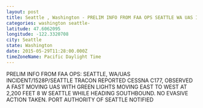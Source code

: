 ```yaml
---
layout: post
title: Seattle , Washington - PRELIM INFO FROM FAA OPS SEATTLE WA UAS INCIDENT 1528P SEATTLE TRACON REPORTED CESSNA C177
categories: washington seattle-
latitude: 47.6062095
longitude: -122.3320708
city: Seattle 
state: Washington
date: 2015-05-29T11:28:00.000Z
timeZoneName: Pacific Daylight Time
---
```


PRELIM INFO FROM FAA OPS: SEATTLE, WA/UAS INCIDENT/1528P/SEATTLE TRACON REPORTED CESSNA C177, OBSERVED A FAST MOVING UAS WITH GREEN LIGHTS MOVING EAST TO WEST AT 2,200 FEET 8 W SEATTLE WHILE HEADING SOUTHBOUND. NO EVASIVE ACTION TAKEN. PORT AUTHORITY OF SEATTLE NOTIFIED 